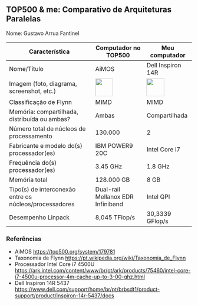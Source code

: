 TOP500 & me: Comparativo de Arquiteturas Paralelas
--------------------------------------------------

Nome: Gustavo Arrua Fantinel

| Característica                                            | Computador no TOP500  | Meu computador  |
| --------------------------------------------------------- | --------------------- | --------------- |
| Nome/Título                                               |  AiMOS             |  Dell Inspiron 14R |
| Imagem (foto, diagrama, screenshot, etc.)                 | <img src="https://tr3.cbsistatic.com/hub/i/r/2019/11/22/7ecdb22d-a10a-4357-b7f7-5080bf0d7713/resize/770x/ae029eb7e60827a55c05db217afd94c7/amos.jpg" width="48"> | <img src="https://s.glbimg.com/po/tt/f/original/2013/04/18/inspiron-r14-2__.jpg" width="48">|
| Classificação de Flynn                                    |      MIMD                 |        MIMD         |
| Memória: compartilhada, distribuída ou ambas?             |         Ambas              |        Compartilhada         |
| Número total de núcleos de processamento                  |            130.000           |         2        |
| Fabricante e modelo do(s) processador(es)                 |          IBM POWER9 20C             |        Intel Core i7         |
| Frequência do(s) processador(es)                          |           3.45 GHz            |         1.8 GHz        |
| Memória total                                             |          128.000 GB             |         8 GB        |
| Tipo(s) de interconexão entre os núcleos/processadores    |          Dual-rail Mellanox EDR Infiniband             |         Intel QPI        |
| Desempenho Linpack                                        |           8,045 TFlop/s            |        30,3339 GFlop/s         |

### Referências
- AiMOS https://top500.org/system/179781
- Taxonomia de Flynn https://pt.wikipedia.org/wiki/Taxonomia_de_Flynn
- Processador Intel Core i7 4500U https://ark.intel.com/content/www/br/pt/ark/products/75460/intel-core-i7-4500u-processor-4m-cache-up-to-3-00-ghz.html
- Dell Inspiron 14R 5437 https://www.dell.com/support/home/br/pt/brbsdt1/product-support/product/inspiron-14r-5437/docs
